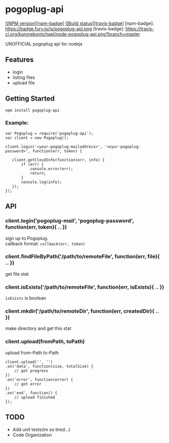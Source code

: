 pogoplug-api
==============

[![NPM version][npm-badge]](http://badge.fury.io/js/pogoplug-api)
[![Build status][travis-badge]](https://travis-ci.org/kuronekomichael/node-pogoplug-api)
[npm-badge]: https://badge.fury.io/js/pogoplug-api.png
[travis-badge]: https://travis-ci.org/kuronekomichael/node-pogoplug-api.png?branch=master

UNOFFICIAL pogoplug api for nodejs

## Features

- login
- listing files
- upload file

## Getting Started

```
npm install pogoplug-api
```

### Example:

```
var Pogoplug = require('pogoplug-api');
var client = new Pogoplug();

client.login('<your-pogoplug-mailaddress>', '<oyur-pogoplug-password>', function(err, token) {

   client.getCloudInfo(function(err, info) {
       if (err) {
           console.error(err);
           return;
       }
       console.log(info);
   });
});
```

## API

### client.login('pogoplug-mail', 'pogoplug-password', function(err, token){ .. })

sign up to Pogoplug.  
callback format: `callback(err, token)`

### client.findFileByPath('/path/to/remoteFile', function(err, file){ .. })

get file stat

### client.isExists('/path/to/remoteFile', function(err, isExists){ .. })

`isExists` is boolean

### client.mkdir('/path/to/remoteDir', function(err, createdDir){ .. })

make directory and get this stat

### client.upload(fromPath, toPath)

upload from-Path to-Path

```
client.upload('', '')
.on('data', function(size, totalSize) {
    // got progress
})
.on('error', function(error) {
    // got error
})
.on('end', function() {
    // upload finished
});
```

## TODO

- Add unit tests(im so tired...)
- Code Organization
